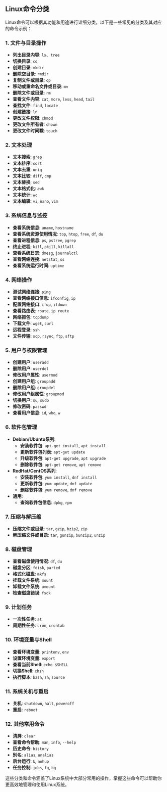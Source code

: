 ## Linux命令分类

Linux命令可以根据其功能和用途进行详细分类，以下是一些常见的分类及其对应的命令示例：

### 1. **文件与目录操作**
   - **列出目录内容**: `ls`、`tree`
   - **切换目录**: `cd`
   - **创建目录**: `mkdir`
   - **删除空目录**: `rmdir`
   - **复制文件或目录**: `cp`
   - **移动或重命名文件或目录**: `mv`
   - **删除文件或目录**: `rm`
   - **查看文件内容**: `cat`, `more`, `less`, `head`, `tail`
   - **查找文件**: `find`, `locate`
   - **创建链接**: `ln`
   - **更改文件权限**: `chmod`
   - **更改文件所有者**: `chown`
   - **更改文件时间戳**: `touch`

### 2. **文本处理**
   - **文本搜索**: `grep`
   - **文本排序**: `sort`
   - **文本去重**: `uniq`
   - **文本比较**: `diff`, `cmp`
   - **文本替换**: `sed`
   - **文本格式化**: `awk`
   - **文本统计**: `wc`
   - **文本编辑**: `vi`, `nano`, `vim`

### 3. **系统信息与监控**

   - **查看系统信息**: `uname`, `hostname`
   - **查看系统资源使用情况**: `top`, `htop`, `free`, `df`, `du`
   - **查看进程信息**: `ps`, `pstree`, `pgrep`
   - **终止进程**: `kill`, `pkill`, `killall`
   - **查看系统日志**: `dmesg`, `journalctl`
   - **查看网络连接**: `netstat`, `ss`
   - **查看系统运行时间**: `uptime`

### 4. **网络操作**
   - **测试网络连接**: `ping`
   - **查看网络接口信息**: `ifconfig`, `ip`
   - **配置网络接口**: `ifup`, `ifdown`
   - **查看路由表**: `route`, `ip route`
   - **网络抓包**: `tcpdump`
   - **下载文件**: `wget`, `curl`
   - **远程登录**: `ssh`
   - **文件传输**: `scp`, `rsync`, `ftp`, `sftp`

### 5. **用户与权限管理**

   - **创建用户**: `useradd`
   - **删除用户**: `userdel`
   - **修改用户属性**: `usermod`
   - **创建用户组**: `groupadd`
   - **删除用户组**: `groupdel`
   - **修改用户组属性**: `groupmod`
   - **切换用户**: `su`, `sudo`
   - **修改密码**: `passwd`
   - **查看用户信息**: `id`, `who`, `w`

### 6. **软件包管理**
   - **Debian/Ubuntu系列**:
     - **安装软件包**: `apt-get install`, `apt install`
     - **更新软件包列表**: `apt-get update`
     - **升级软件包**: `apt-get upgrade`, `apt upgrade`
     - **删除软件包**: `apt-get remove`, `apt remove`
   - **RedHat/CentOS系列**:
     - **安装软件包**: `yum install`, `dnf install`
     - **更新软件包**: `yum update`, `dnf update`
     - **删除软件包**: `yum remove`, `dnf remove`
   - **通用**:
     - **查询软件包信息**: `dpkg`, `rpm`

### 7. **压缩与解压缩**

   - **压缩文件或目录**: `tar`, `gzip`, `bzip2`, `zip`
   - **解压缩文件或目录**: `tar`, `gunzip`, `bunzip2`, `unzip`

### 8. **磁盘管理**

   - **查看磁盘使用情况**: `df`, `du`
   - **磁盘分区**: `fdisk`, `parted`
   - **格式化磁盘**: `mkfs`
   - **挂载文件系统**: `mount`
   - **卸载文件系统**: `umount`
   - **检查磁盘错误**: `fsck`

### 9. **计划任务**

   - **一次性任务**: `at`
   - **周期性任务**: `cron`, `crontab`

### 10. **环境变量与Shell**
   - **查看环境变量**: `printenv`, `env`
   - **设置环境变量**: `export`
   - **查看当前Shell**: `echo $SHELL`
   - **切换Shell**: `chsh`
   - **执行脚本**: `bash`, `sh`, `source`

### 11. **系统关机与重启**

   - **关机**: `shutdown`, `halt`, `poweroff`
   - **重启**: `reboot`

### 12. **其他常用命令**
   - **清屏**: `clear`
   - **查看命令帮助**: `man`, `info`, `--help`
   - **历史命令**: `history`
   - **别名**: `alias`, `unalias`
   - **后台运行**: `&`, `nohup`
   - **任务控制**: `jobs`, `fg`, `bg`

这些分类和命令涵盖了Linux系统中大部分常用的操作，掌握这些命令可以帮助你更高效地管理和使用Linux系统。